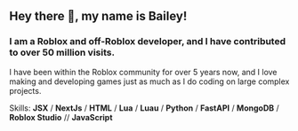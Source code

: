## Hey there 👋, my name is Bailey!
### I am a Roblox and off-Roblox developer, and I have contributed to over 50 million visits.

I have been within the Roblox community for over 5 years now, and I love making and developing games just as much as I do coding on large complex projects. 

Skills: **JSX** / **NextJs** / **HTML** / **Lua** / **Luau** / **Python** / **FastAPI** / **MongoDB** / **Roblox Studio** // **JavaScript**
